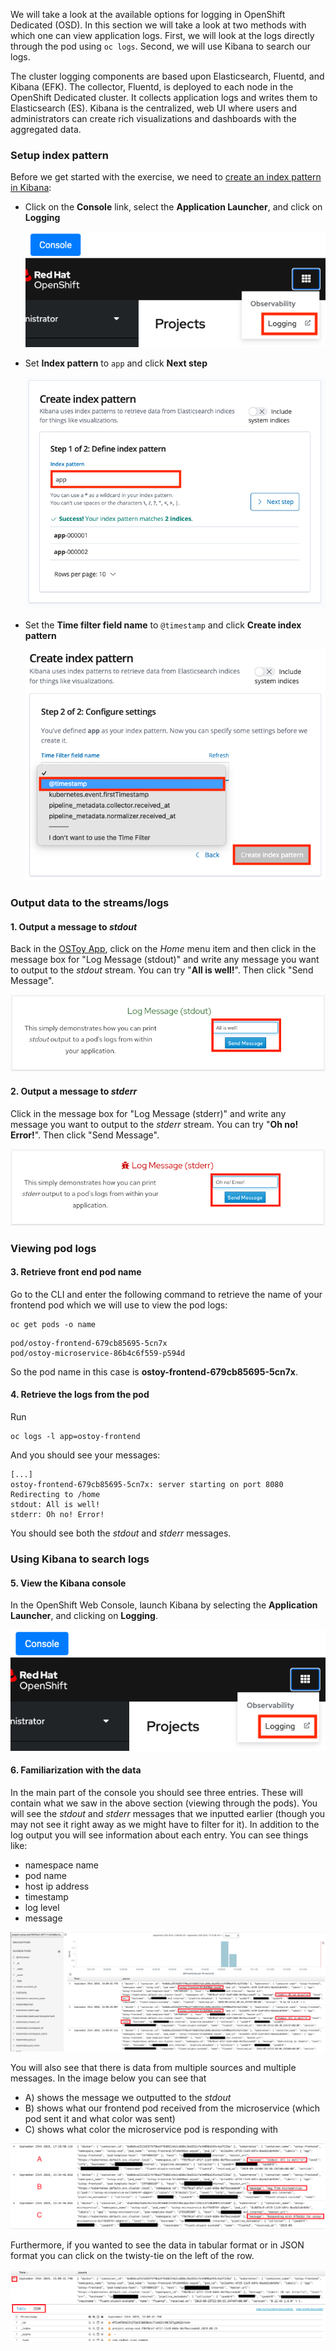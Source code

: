 We will take a look at the available options for logging in OpenShift Dedicated (OSD). In this section we will take a look at two methods with which one can view application logs. First, we will look at the logs directly through the pod using `oc logs`.  Second, we will use Kibana to search our logs.

The cluster logging components are based upon Elasticsearch, Fluentd, and Kibana (EFK). The collector, Fluentd, is deployed to each node in the OpenShift Dedicated cluster. It collects application logs and writes them to Elasticsearch (ES). Kibana is the centralized, web UI where users and administrators can create rich visualizations and dashboards with the aggregated data.

### Setup index pattern

Before we get started with the exercise, we need to [create an index pattern in Kibana](https://docs.openshift.com/container-platform/4.7/logging/cluster-logging-deploying.html#cluster-logging-visualizer-indices_cluster-logging-deploying):

- Click on the **Console** link, select the **Application Launcher**, and click on **Logging**

	![Application Launcher](images/9-application-launcher.png)

- Set **Index pattern** to `app` and click **Next step**

	![Index pattern](images/9-index-pattern.png)
	
- Set the **Time filter field name** to `@timestamp` and click **Create index pattern**

	![Time filter field name](images/9-time-filter-field-name.png)


### Output data to the streams/logs

#### 1. Output a message to *stdout* 

Back in the [OSToy App](http://ostoy-route-%username%-ostoy.%cluster_subdomain%), click on the *Home* menu item and then click in the message box for "Log Message (stdout)" and write any message you want to output to the *stdout* stream.  You can try "**All is well!**".  Then click "Send Message".

![Logging stdout](images/9-ostoy-stdout.png)

#### 2. Output a message to *stderr*

Click in the message box for "Log Message (stderr)" and write any message you want to output to the *stderr* stream. You can try "**Oh no! Error!**".  Then click "Send Message".

![Logging stderr](images/9-ostoy-stderr.png)

### Viewing pod logs

#### 3. Retrieve front end pod name

Go to the CLI and enter the following command to retrieve the name of your frontend pod which we will use to view the pod logs:

```execute
oc get pods -o name
```

```shell
pod/ostoy-frontend-679cb85695-5cn7x
pod/ostoy-microservice-86b4c6f559-p594d
```

So the pod name in this case is **ostoy-frontend-679cb85695-5cn7x**.  

#### 4. Retrieve the logs from the pod

Run

```execute
oc logs -l app=ostoy-frontend
```

And you should see your messages:

```shell
[...]
ostoy-frontend-679cb85695-5cn7x: server starting on port 8080
Redirecting to /home
stdout: All is well!
stderr: Oh no! Error!
```

You should see both the *stdout* and *stderr* messages.

### Using Kibana to search logs

#### 5. View the Kibana console

In the OpenShift Web Console, launch Kibana by selecting the **Application Launcher**, and clicking on **Logging**.

![Application Launcher](images/9-application-launcher.png)


#### 6. Familiarization with the data

In the main part of the console you should see three entries. These will contain what we saw in the above section (viewing through the pods).  You will see the *stdout* and *stderr* messages that we inputted earlier (though you may not see it right away as we might have to filter for it).  In addition to the log output you will see information about each entry.  You can see things like:
- namespace name
- pod name
- host ip address
- timestamp
- log level
- message

![Kibana data](images/9-logoutput.png)

You will also see that there is data from multiple sources and multiple messages.  In the image below you can see that 
- A) shows the message we outputted to the *stdout*
- B) shows what our frontend pod received from the microservice (which pod sent it and what color was sent)  
- C) shows what color the microservice pod is responding with

![log data](images/9-logdata.png)

Furthermore, if you wanted to see the data in tabular format or in JSON format you can click on the twisty-tie on the left of the row.

![Expand data](images/9-expandlog.png)
